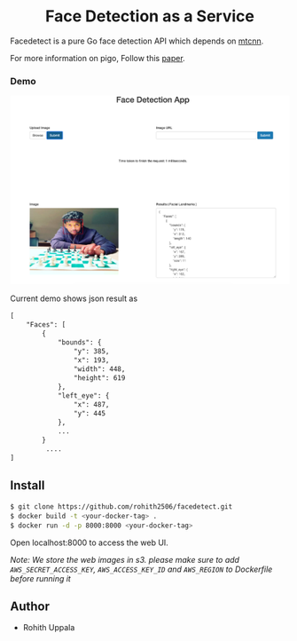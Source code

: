 <h1 align="center">Face Detection as a Service</h1>

Facedetect is a pure Go face detection API which depends on [mtcnn](https://github.com/ipazc/mtcnn).

For more information on pigo, Follow this [paper](https://arxiv.org/pdf/1604.02878.pdf). 

### Demo
<img src="./test_images/me.png" alt="alt text" width="900"/>

Current demo shows json result as 
```
[
    "Faces": [
        {
            "bounds": {
                "y": 385,
                "x": 193,
                "width": 448,
                "height": 619
            },
            "left_eye": {
                "x": 487,
                "y": 445
            },
            ...
        }
         ....
]
```

## Install
```bash
$ git clone https://github.com/rohith2506/facedetect.git
$ docker build -t <your-docker-tag> .
$ docker run -d -p 8000:8000 <your-docker-tag>
```
Open localhost:8000 to access the web UI.

*Note: We store the web images in s3. please make sure to add `AWS_SECRET_ACCESS_KEY`, `AWS_ACCESS_KEY_ID` and `AWS_REGION` to Dockerfile before running it*

## Author

* Rohith Uppala
